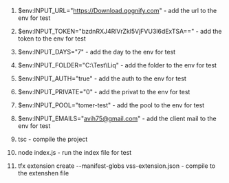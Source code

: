 1.  $env:INPUT_URL="https://Download.qognify.com"       -  add the url to the env for test
2.  $env:INPUT_TOKEN="bzdnRXJ4RlVrZkl5VjFVU3l6dExTSA==" -  add the token to the env for test
3.  $env:INPUT_DAYS="7"                                 -  add the day to the env for test
4.  $env:INPUT_FOLDER="C:\Test\Liq"                     -  add the folder to the env for test
5.  $env:INPUT_AUTH="true"                              -  add the auth to the env for test
6.  $env:INPUT_PRIVATE="0"                              -  add the privat to the env for test
7. $env:INPUT_POOL="tomer-test"                        -  add the pool to the env for test
8. $env:INPUT_EMAILS="avih75@gmail.com"                -  add the client mail to the env for test
 
9.  tsc                                                      - compile the project
10. node index.js                                            - run the index file for test
11. tfx extension create --manifest-globs vss-extension.json - compile to the extenshen file
 
<!-- token = "Basic bzdnRXJ4RlVrZkl5VjFVU3l6dExTSA=="   -->